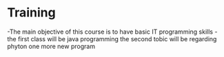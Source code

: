 # Training
-The main objective of this course is to have basic IT programming skills
-the first class will be java programming
the second tobic will be regarding phyton
one more
new program